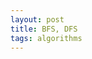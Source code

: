 ```yaml
---
layout: post
title: BFS, DFS  
tags: algorithms
---
```


<script src="https://gist.github.com/selimslab/b79fcd36a3a837b0e81cae7b7865ede6.js"></script>
